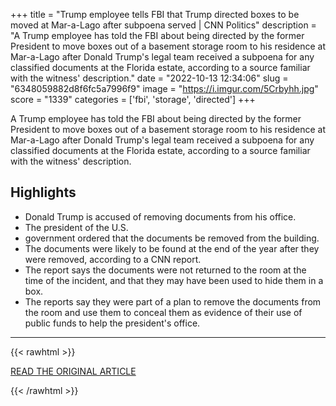 +++
title = "Trump employee tells FBI that Trump directed boxes to be moved at Mar-a-Lago after subpoena served | CNN Politics"
description = "A Trump employee has told the FBI about being directed by the former President to move boxes out of a basement storage room to his residence at Mar-a-Lago after Donald Trump's legal team received a subpoena for any classified documents at the Florida estate, according to a source familiar with the witness' description."
date = "2022-10-13 12:34:06"
slug = "6348059882d8f6fc5a7996f9"
image = "https://i.imgur.com/5Crbyhh.jpg"
score = "1339"
categories = ['fbi', 'storage', 'directed']
+++

A Trump employee has told the FBI about being directed by the former President to move boxes out of a basement storage room to his residence at Mar-a-Lago after Donald Trump's legal team received a subpoena for any classified documents at the Florida estate, according to a source familiar with the witness' description.

## Highlights

- Donald Trump is accused of removing documents from his office.
- The president of the U.S.
- government ordered that the documents be removed from the building.
- The documents were likely to be found at the end of the year after they were removed, according to a CNN report.
- The report says the documents were not returned to the room at the time of the incident, and that they may have been used to hide them in a box.
- The reports say they were part of a plan to remove the documents from the room and use them to conceal them as evidence of their use of public funds to help the president's office.

---

{{< rawhtml >}}
  <p class="article-category">
    <a target="_blank" href="https://www.cnn.com/2022/10/12/politics/trump-employee-fbi-mar-a-lago-boxes/index.html">READ THE ORIGINAL ARTICLE</a>
  </p>
{{< /rawhtml >}}
